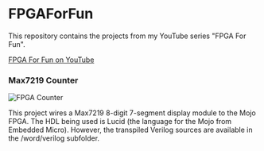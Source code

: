 # FPGAForFun
This repository contains the projects from my YouTube series "FPGA For Fun".

[FPGA For Fun on YouTube](https://www.youtube.com/watch?v=zz5LcePfOQQ&list=PLvjPFbXWvgn14EgnAEdoSsUGyvJHAAlav)

### Max7219 Counter
![FPGA Counter](https://github.com/cerkit/FPGAForFun/blob/master/Max7219Counter/diagrams/FunWithFPGACounter.png?raw=true)

This project wires a Max7219 8-digit 7-segment display module to the Mojo FPGA. The HDL being used is Lucid (the language for the Mojo from Embedded Micro). However, the transpiled Verilog sources are available in the /word/verilog subfolder.

